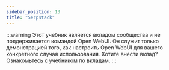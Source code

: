 ```yaml
---
sidebar_position: 13
title: "Serpstack"
---
```


:::warning
Этот учебник является вкладом сообщества и не поддерживается командой Open WebUI. Он служит только демонстрацией того, как настроить Open WebUI для вашего конкретного случая использования. Хотите внести вклад? Ознакомьтесь с учебником по вкладам.
:::
